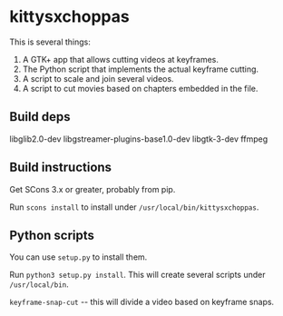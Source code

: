 # kittysxchoppas

This is several things:

1.  A GTK+ app that allows cutting videos at keyframes.
2.  The Python script that implements the actual keyframe cutting.
3.  A script to scale and join several videos.
4.  A script to cut movies based on chapters embedded in the file.

Build deps
----------

libglib2.0-dev
libgstreamer-plugins-base1.0-dev
libgtk-3-dev
ffmpeg

Build instructions
------------------

Get SCons 3.x or greater, probably from pip.

Run `scons install` to install under `/usr/local/bin/kittysxchoppas`.

Python scripts
--------------

You can use `setup.py` to install them.

Run `python3 setup.py install`.  This will create several scripts under
`/usr/local/bin`.

`keyframe-snap-cut` -- this will divide a video based on keyframe snaps.

